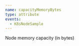 ```yaml
---
name: capacityMemoryBytes
type: attribute
events:
  - K8sNodeSample
---
```


Node memory capacity (in bytes)